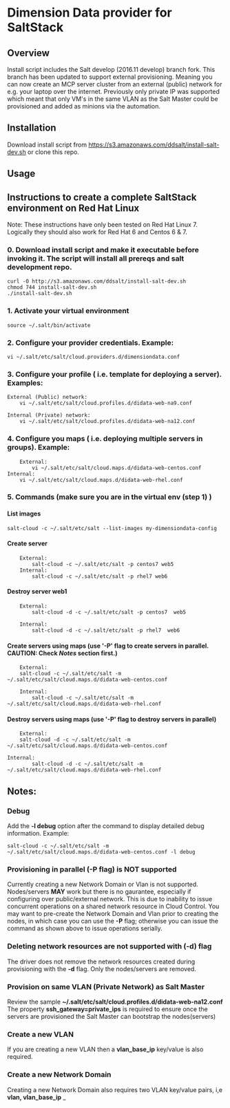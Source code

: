 # Dimension Data provider for SaltStack

## Overview
Install script includes the Salt develop (2016.11 develop) branch fork. 
This branch has been updated to support external provisioning. Meaning you can now create an MCP server cluster from an external (public) network for e.g. your laptop over the internet. Previously only private IP was supported which meant that only VM's in the same VLAN as the Salt Master could be provisioned and added as minions via the automation. 

## Installation
Download install script from https://s3.amazonaws.com/ddsalt/install-salt-dev.sh  or clone this repo.

## Usage

## Instructions to create a complete SaltStack environment on Red Hat Linux

Note:  These instructions have only been tested on Red Hat Linux 7.  Logically they should also work for Red Hat 6 and Centos 6 & 7.

### 0. Download install script and make it executable before invoking it. The script will install all prereqs and salt development repo.

	curl -O http://s3.amazonaws.com/ddsalt/install-salt-dev.sh
	chmod 744 install-salt-dev.sh
	./install-salt-dev.sh
	 
### 1. Activate your virtual environment

	source ~/.salt/bin/activate
	
### 2. Configure your provider credentials. Example:

	vi ~/.salt/etc/salt/cloud.providers.d/dimensiondata.conf
	
### 3. Configure your profile ( i.e. template for deploying a server). Examples:

	External (Public) network: 
		vi ~/.salt/etc/salt/cloud.profiles.d/didata-web-na9.conf
	
	Internal (Private) network:
		vi ~/.salt/etc/salt/cloud.profiles.d/didata-web-na12.conf
 	
### 4. Configure you maps ( i.e. deploying multiple servers in groups). Example:

    	External:
    		vi ~/.salt/etc/salt/cloud.maps.d/didata-web-centos.conf
	Internal:
		vi ~/.salt/etc/salt/cloud.maps.d/didata-web-rhel.conf
    
    
### 5. Commands (make sure you are in the virtual env (step 1) )

####  List images

	salt-cloud -c ~/.salt/etc/salt --list-images my-dimensiondata-config
	
####  Create server
    
    	External:
    		salt-cloud -c ~/.salt/etc/salt -p centos7 web5
    	Internal:
        	salt-cloud -c ~/.salt/etc/salt -p rhel7 web6
    
####  Destroy server web1

    	External:
    		salt-cloud -d -c ~/.salt/etc/salt -p centos7  web5
	
    	Internal:
    		salt-cloud -d -c ~/.salt/etc/salt -p rhel7  web6
    
####  Create servers using maps (use '-P' flag to create servers in parallel. CAUTION: Check *Notes* section first.)

    	External:
		salt-cloud -c ~/.salt/etc/salt -m ~/.salt/etc/salt/cloud.maps.d/didata-web-centos.conf
	
    	Internal:
    		salt-cloud -c ~/.salt/etc/salt -m ~/.salt/etc/salt/cloud.maps.d/didata-web-rhel.conf
	
####  Destroy servers using maps (use '-P' flag to destroy servers in parallel)

    	External:
		salt-cloud -d -c ~/.salt/etc/salt -m ~/.salt/etc/salt/cloud.maps.d/didata-web-centos.conf

   	Internal:
        	salt-cloud -d -c ~/.salt/etc/salt -m ~/.salt/etc/salt/cloud.maps.d/didata-web-rhel.conf


## Notes:

### Debug
Add the **-l debug** option after the command to display detailed debug information. Example:

	salt-cloud -c ~/.salt/etc/salt -m ~/.salt/etc/salt/cloud.maps.d/didata-web-centos.conf -l debug

### Provisioning in parallel (-P flag) is NOT supported
Currently creating a new Network Domain or Vlan is not supported. Nodes/servers **MAY** work but there is no gaurantee, especially if configuring over public/external network. This is due to inability to issue concurrent operations on a shared network resource in Cloud Control.  You may want to pre-create the Network Domain and Vlan prior to creating the nodes, in which case you can use the **-P** flag; otherwise you can issue the command as shown above to issue operations serially.

### Deleting network resources are not supported with (-d) flag
The driver does not remove the network resources created during provisioning with the **-d** flag.  Only the nodes/servers are removed.

### Provision on same VLAN (Private Network) as Salt Master
Review the sample 
 **~/.salt/etc/salt/cloud.profiles.d/didata-web-na12.conf**
The property **ssh_gateway=private_ips** is required to ensure once the servers are provisioned the Salt Master can bootstrap the nodes(servers)

### Create a new VLAN
If you are creating a new VLAN then a **vlan_base_ip** key/value is also required.

### Create a new Network Domain 
Creating a new Network Domain also requires two VLAN key/value pairs, i,e  **vlan, vlan_base_ip**
_
